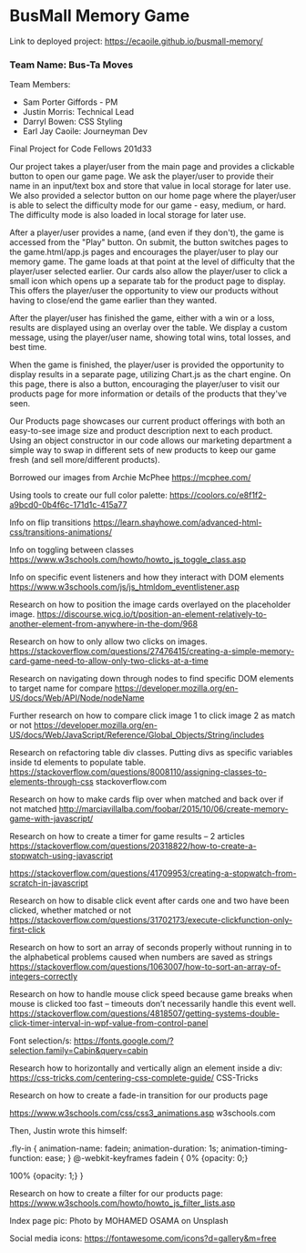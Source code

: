 # BusMall Memory Game 

Link to deployed project: 
https://ecaoile.github.io/busmall-memory/

### Team Name: Bus-Ta Moves

Team Members: 
* Sam Porter Giffords - PM
* Justin Morris: Technical Lead
* Darryl Bowen: CSS Styling
* Earl Jay Caoile: Journeyman Dev

Final Project for Code Fellows 201d33

Our project takes a player/user from the main page and provides a clickable button to open our game page.  We ask the player/user to provide their name in an input/text box and store that value in local storage for later use. We also provided a selector button on our home page where the player/user is able to select the difficulty mode for our game - easy, medium, or hard. The difficulty mode is also loaded in local storage for later use. 

After a player/user provides a name, (and even if they don't), the game is accessed from the "Play" button.  On submit, the button switches pages to the game.html/app.js pages and encourages the player/user to play our memory game. The game loads at that point at the level of difficulty that the player/user selected earlier.  Our cards also allow the player/user to click a small icon which opens up a separate tab for the product page to display.  This offers the player/user the opportunity to view our products without having to close/end the game earlier than they wanted.  

After the player/user has finished the game, either with a win or a loss, results are displayed using an overlay over the table.  We display a custom message, using the player/user name, showing total wins, total losses, and best time.  

When the game is finished, the player/user is provided the opportunity to display results in a separate page, utilizing Chart.js as the chart engine.  On this page, there is also a button, encouraging the player/user to visit our products page for more information or details of the products that they've seen.  

Our Products page showcases our current product offerings with both an easy-to-see image size and product description next to each product.  Using an object constructor in our code allows our marketing department a simple way to swap in different sets of new products to keep our game fresh (and sell more/different products).


Borrowed our images from Archie McPhee
https://mcphee.com/

Using tools to create our full color palette:
https://coolors.co/e8f1f2-a9bcd0-0b4f6c-171d1c-415a77

Info on flip transitions
https://learn.shayhowe.com/advanced-html-css/transitions-animations/

Info on toggling between classes 
https://www.w3schools.com/howto/howto_js_toggle_class.asp

Info on specific event listeners and how they interact with DOM elements
https://www.w3schools.com/js/js_htmldom_eventlistener.asp

Research on how to position the image cards overlayed on the placeholder image.
https://discourse.wicg.io/t/position-an-element-relatively-to-another-element-from-anywhere-in-the-dom/968

Research on how to only allow two clicks on images.  
https://stackoverflow.com/questions/27476415/creating-a-simple-memory-card-game-need-to-allow-only-two-clicks-at-a-time

Research on navigating down through nodes to find specific DOM elements to target name for compare
https://developer.mozilla.org/en-US/docs/Web/API/Node/nodeName

Further research on how to compare click image 1 to click image 2 as match or not
https://developer.mozilla.org/en-US/docs/Web/JavaScript/Reference/Global_Objects/String/includes

Research on refactoring table div classes.  Putting divs as specific variables inside td elements to populate table.
https://stackoverflow.com/questions/8008110/assigning-classes-to-elements-through-css
stackoverflow.com

Research on how to make cards flip over when matched and back over if not matched
http://marciavillalba.com/foobar/2015/10/06/create-memory-game-with-javascript/

Research on how to create a timer for game results – 2 articles
https://stackoverflow.com/questions/20318822/how-to-create-a-stopwatch-using-javascript


https://stackoverflow.com/questions/41709953/creating-a-stopwatch-from-scratch-in-javascript

Research on how to disable click event after cards one and two have been clicked, whether matched or not
https://stackoverflow.com/questions/31702173/execute-clickfunction-only-first-click

Research on how to sort an array of seconds properly without running in to the alphabetical problems caused when numbers are saved as strings
https://stackoverflow.com/questions/1063007/how-to-sort-an-array-of-integers-correctly

Research on how to handle mouse click speed because game breaks when mouse is clicked too fast – timeouts don’t necessarily handle this event well.
https://stackoverflow.com/questions/4818507/getting-systems-double-click-timer-interval-in-wpf-value-from-control-panel

Font selection/s:
https://fonts.google.com/?selection.family=Cabin&query=cabin

Research how to horizontally and vertically align an element inside a div:
https://css-tricks.com/centering-css-complete-guide/
CSS-Tricks


Research on how to create a fade-in transition for our products page

https://www.w3schools.com/css/css3_animations.asp
w3schools.com

Then, Justin wrote this himself:

.fly-in {
 animation-name: fadein;
 animation-duration: 1s;
 animation-timing-function: ease;
}
@-webkit-keyframes fadein {
 0% {opacity: 0;}
 
 100% {opacity: 1;}
}

Research on how to create a filter for our products page:
https://www.w3schools.com/howto/howto_js_filter_lists.asp


Index page pic: 
Photo by MOHAMED OSAMA on Unsplash

Social media icons:
https://fontawesome.com/icons?d=gallery&m=free





